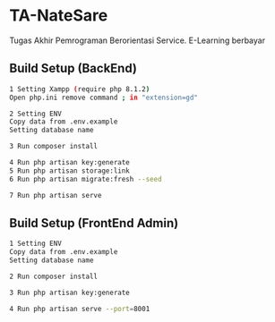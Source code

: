 # TA-NateSare
Tugas Akhir Pemrograman Berorientasi Service. E-Learning berbayar

## Build Setup (BackEnd)

```bash
1 Setting Xampp (require php 8.1.2)
Open php.ini remove command ; in "extension=gd"

2 Setting ENV
Copy data from .env.example
Setting database name

3 Run composer install

4 Run php artisan key:generate
5 Run php artisan storage:link
6 Run php artisan migrate:fresh --seed

7 Run php artisan serve
```

## Build Setup (FrontEnd Admin)

```bash
1 Setting ENV
Copy data from .env.example
Setting database name

2 Run composer install

3 Run php artisan key:generate

4 Run php artisan serve --port=8001
```
